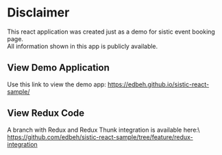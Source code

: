 # Disclaimer

This react application was created just as a demo for sistic event booking page.\
All information shown in this app is publicly available.

## View Demo Application

Use this link to view the demo app: https://edbeh.github.io/sistic-react-sample/

## View Redux Code

A branch with Redux and Redux Thunk integration is available here:\ https://github.com/edbeh/sistic-react-sample/tree/feature/redux-integration
